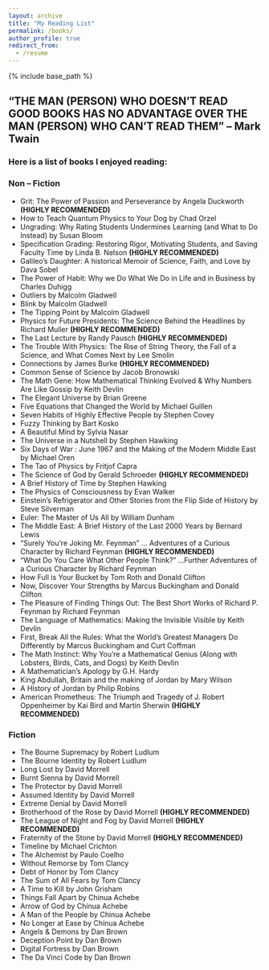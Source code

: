 ```yaml
---
layout: archive
title: "My Reading List"
permalink: /books/
author_profile: true
redirect_from:
  - /resume
---
```


{% include base_path %}

## “THE MAN (PERSON) WHO DOESN’T READ GOOD BOOKS HAS NO ADVANTAGE OVER THE MAN (PERSON) WHO CAN’T READ THEM” – Mark Twain

### Here is a list of books I enjoyed reading:
### Non – Fiction
* Grit: The Power of Passion and Perseverance by Angela Duckworth **(HIGHLY RECOMMENDED)**
* How to Teach Quantum Physics to Your Dog by Chad Orzel
* Ungrading: Why Rating Students Undermines Learning (and What to Do Instead) by Susan Bloom
* Specification Grading: Restoring Rigor, Motivating Students, and Saving Faculty Time by Linda B. Nelson **(HIGHLY RECOMMENDED)**
* Galileo’s Daughter: A historical Memoir of Science, Faith, and Love by Dava Sobel
* The Power of Habit: Why we Do What We Do in Life and in Business by Charles Duhigg
* Outliers by Malcolm Gladwell
* Blink by Malcolm Gladwell
* The Tipping Point by Malcolm Gladwell
* Physics for Future Presidents: The Science Behind the Headlines by Richard Muller **(HIGHLY RECOMMENDED)**
* The Last Lecture by Randy Pausch **(HIGHLY RECOMMENDED)**
* The Trouble With Physics: The Rise of String Theory, the Fall of a Science, and What Comes Next by Lee Smolin
* Connections by James Burke **(HIGHLY RECOMMENDED)**
* Common Sense of Science by Jacob Bronowski
* The Math Gene: How Mathematical Thinking Evolved & Why Numbers Are Like Gossip by Keith Devlin
* The Elegant Universe by Brian Greene
* Five Equations that Changed the World by Michael Guillen
* Seven Habits of Highly Effective People by Stephen Covey
* Fuzzy Thinking by Bart Kosko
* A Beautiful Mind by Sylvia Nasar
* The Universe in a Nutshell by Stephen Hawking
* Six Days of War : June 1967 and the Making of the Modern Middle East by Michael Oren
* The Tao of Physics by Fritjof Capra
* The Science of God by Gerald Schroeder **(HIGHLY RECOMMENDED)**
* A Brief History of Time by Stephen Hawking
* The Physics of Consciousness by Evan Walker
* Einstein’s Refrigerator and Other Stories from the Flip Side of History by Steve Silverman
* Euler: The Master of Us All by William Dunham
* The Middle East: A Brief History of the Last 2000 Years by Bernard Lewis
* “Surely You’re Joking Mr. Feynman” … Adventures of a Curious Character by Richard Feynman **(HIGHLY RECOMMENDED)**
* “What Do You Care What Other People Think?” …Further Adventures of a Curious Character by Richard Feynman
* How Full is Your Bucket by Tom Roth and Donald Clifton
* Now, Discover Your Strengths by Marcus Buckingham and Donald Clifton
* The Pleasure of Finding Things Out: The Best Short Works of Richard P. Feynman by Richard Feynman
* The Language of Mathematics: Making the Invisible Visible by Keith Devlin
* First, Break All the Rules: What the World’s Greatest Managers Do Differently by Marcus Buckingham and Curt Coffman
* The Math Instinct: Why You’re a Mathematical Genius (Along with Lobsters, Birds, Cats, and Dogs) by Keith Devlin
* A Mathematician’s Apology by G.H. Hardy
* King Abdullah, Britain and the making of Jordan by Mary Wilson
* A History of Jordan by Philip Robins
* American Prometheus: The Triumph and Tragedy of J. Robert Oppenheimer by Kai Bird and Martin Sherwin **(HIGHLY RECOMMENDED)**

### Fiction
* The Bourne Supremacy by Robert Ludlum
* The Bourne Identity by Robert Ludlum
* Long Lost by David Morrell
* Burnt Sienna by David Morrell
* The Protector by David Morrell
* Assumed Identity by David Morrell
* Extreme Denial by David Morrell
* Brotherhood of the Rose by David Morrell **(HIGHLY RECOMMENDED)**
* The League of Night and Fog by David Morrell **(HIGHLY RECOMMENDED)**
* Fraternity of the Stone by David Morrell **(HIGHLY RECOMMENDED)**
* Timeline by Michael Crichton
* The Alchemist by Paulo Coelho
* Without Remorse by Tom Clancy
* Debt of Honor by Tom Clancy
* The Sum of All Fears by Tom Clancy
* A Time to Kill by John Grisham
* Things Fall Apart by Chinua Achebe
* Arrow of God by Chinua Achebe
* A Man of the People by Chinua Achebe
* No Longer at Ease by Chinua Achebe
* Angels & Demons by Dan Brown
* Deception Point by Dan Brown
* Digital Fortress by Dan Brown
* The Da Vinci Code by Dan Brown
